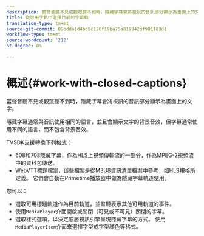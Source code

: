 ```yaml
---
description: 當聲音聽不見或觀眾聽不到時，隱藏字幕會將視訊的音訊部分顯示為畫面上的文字。
title: 從可用字軌中選擇目前的字幕軌
translation-type: tm+mt
source-git-commit: 89bdda1d4bd5c126f19ba75a819942df901183d1
workflow-type: tm+mt
source-wordcount: '212'
ht-degree: 0%

---
```



# 概述{#work-with-closed-captions}

當聲音聽不見或觀眾聽不到時，隱藏字幕會將視訊的音訊部分顯示為畫面上的文字。

隱藏字幕通常與音訊使用相同的語言，並且會顯示文字的背景音效，但字幕通常使用不同的語言，而不包含背景音效。

TVSDK支援轉換下列格式：

* 608和708隱藏字幕，作為HLS上視頻傳輸流的一部分，作為MPEG-2視頻流中的資料包傳送。
* WebVTT標題檔案，這些檔案是從M3U8資訊清單檔案中參考，如HLS規格所定義。 它們會自動在Primetime播放器中做為隱藏字幕軌道使用。

您可以：

* 選取可用標題軌道作為目前軌道，並監聽表示其他可用軌道的事件。
* 使用`MediaPlayer`介面開啟或關閉（可見或不可見）關閉的字幕。
* 選取樣式選項，以決定底層視訊引擎呈現隱藏字幕的方式。 使用`MediaPlayerItem`介面來選擇字型或字型顏色等格式。
